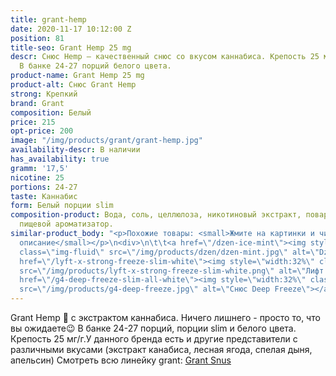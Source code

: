 ```yaml
---
title: grant-hemp
date: 2020-11-17 10:12:00 Z
position: 81
title-seo: Grant Hemp 25 mg
descr: Снюс Hemp — качественный снюс со вкусом каннабиса. Крепость 25 мг никотина.
  В банке 24-27 порций белого цвета.
product-name: Grant Hemp 25 mg
product-alt: Снюс Grant Hemp
strong: Крепкий
brand: Grant
composition: Белый
price: 215
opt-price: 200
image: "/img/products/grant/grant-hemp.jpg"
availability-descr: В наличии
has_availability: true
gramm: '17,5'
nicotine: 25
portions: 24-27
taste: Каннабис
form: Белый порции slim
composition-product: Вода, соль, целлюлоза, никотиновый экстракт, поваренная сода,
  пищевой ароматизатор.
similar-product_body: "<p>Похожие товары: <small>Жмите на картинки и читайте полное
  описание</small></p>\n<div>\n\t\t<a href=\"/dzen-ice-mint\"><img style=\"width:32%\"
  class=\"img-fluid\" src=\"/img/products/dzen/dzen-mint.jpg\" alt=\"Dzen Ice Mint\"></a>\n\t\t<a
  href=\"/lyft-x-strong-freeze-slim-white\"><img style=\"width:32%\" class=\"img-fluid\"
  src=\"/img/products/lyft-x-strong-freeze-slim-white.png\" alt=\"Лифт фриз\"></a>\n<a
  href=\"/g4-deep-freeze-slim-all-white\"><img style=\"width:32%\" class=\"img-fluid\"
  src=\"/img/products/g4-deep-freeze.jpg\" alt=\"Снюс Deep Freeze\"></a>\n</div>"
---
```


Grant Hemp 🌱 с экстрактом каннабиса. Ничего лишнего - просто то, что вы ожидаете😉 В банке 24-27 порций, порции slim и белого цвета. Крепость 25 мг/г.У данного бренда есть и другие представители c различными вкусами (экстракт канабиса, лесная ягода, спелая дыня, апельсин) Смотреть всю линейку grant: <a href="/grant-snus">Grant Snus</a>